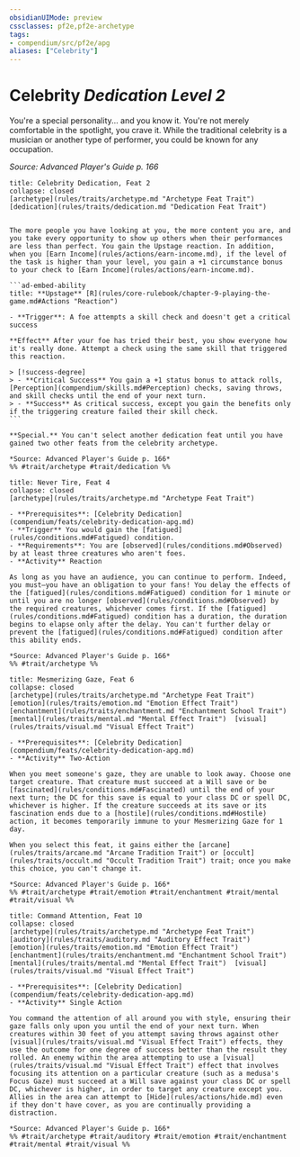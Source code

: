 ```yaml
---
obsidianUIMode: preview
cssclasses: pf2e,pf2e-archetype
tags:
- compendium/src/pf2e/apg
aliases: ["Celebrity"]
---
```

# Celebrity *Dedication Level 2*  

You're a special personality... and you know it. You're not merely comfortable in the spotlight, you crave it. While the traditional celebrity is a musician or another type of performer, you could be known for any occupation.

*Source: Advanced Player's Guide p. 166*

````ad-embed-feat
title: Celebrity Dedication, Feat 2
collapse: closed
[archetype](rules/traits/archetype.md "Archetype Feat Trait")  [dedication](rules/traits/dedication.md "Dedication Feat Trait")  


The more people you have looking at you, the more content you are, and you take every opportunity to show up others when their performances are less than perfect. You gain the Upstage reaction. In addition, when you [Earn Income](rules/actions/earn-income.md), if the level of the task is higher than your level, you gain a +1 circumstance bonus to your check to [Earn Income](rules/actions/earn-income.md).

```ad-embed-ability
title: **Upstage** [R](rules/core-rulebook/chapter-9-playing-the-game.md#Actions "Reaction")

- **Trigger**: A foe attempts a skill check and doesn't get a critical success

**Effect** After your foe has tried their best, you show everyone how it's really done. Attempt a check using the same skill that triggered this reaction.

> [!success-degree] 
> - **Critical Success** You gain a +1 status bonus to attack rolls, [Perception](compendium/skills.md#Perception) checks, saving throws, and skill checks until the end of your next turn.
> - **Success** As critical success, except you gain the benefits only if the triggering creature failed their skill check.
```

**Special.** You can't select another dedication feat until you have gained two other feats from the celebrity archetype.

*Source: Advanced Player's Guide p. 166*  
%% #trait/archetype #trait/dedication %%
````  

```ad-embed-feat
title: Never Tire, Feat 4
collapse: closed
[archetype](rules/traits/archetype.md "Archetype Feat Trait")  

- **Prerequisites**: [Celebrity Dedication](compendium/feats/celebrity-dedication-apg.md)
- **Trigger** You would gain the [fatigued](rules/conditions.md#Fatigued) condition.
- **Requirements**: You are [observed](rules/conditions.md#Observed) by at least three creatures who aren't foes.
- **Activity** Reaction

As long as you have an audience, you can continue to perform. Indeed, you must—you have an obligation to your fans! You delay the effects of the [fatigued](rules/conditions.md#Fatigued) condition for 1 minute or until you are no longer [observed](rules/conditions.md#Observed) by the required creatures, whichever comes first. If the [fatigued](rules/conditions.md#Fatigued) condition has a duration, the duration begins to elapse only after the delay. You can't further delay or prevent the [fatigued](rules/conditions.md#Fatigued) condition after this ability ends.

*Source: Advanced Player's Guide p. 166*  
%% #trait/archetype %%
```  

```ad-embed-feat
title: Mesmerizing Gaze, Feat 6
collapse: closed
[archetype](rules/traits/archetype.md "Archetype Feat Trait")  [emotion](rules/traits/emotion.md "Emotion Effect Trait")  [enchantment](rules/traits/enchantment.md "Enchantment School Trait")  [mental](rules/traits/mental.md "Mental Effect Trait")  [visual](rules/traits/visual.md "Visual Effect Trait")  

- **Prerequisites**: [Celebrity Dedication](compendium/feats/celebrity-dedication-apg.md)
- **Activity** Two-Action

When you meet someone's gaze, they are unable to look away. Choose one target creature. That creature must succeed at a Will save or be [fascinated](rules/conditions.md#Fascinated) until the end of your next turn; the DC for this save is equal to your class DC or spell DC, whichever is higher. If the creature succeeds at its save or its fascination ends due to a [hostile](rules/conditions.md#Hostile) action, it becomes temporarily immune to your Mesmerizing Gaze for 1 day.

When you select this feat, it gains either the [arcane](rules/traits/arcane.md "Arcane Tradition Trait") or [occult](rules/traits/occult.md "Occult Tradition Trait") trait; once you make this choice, you can't change it.

*Source: Advanced Player's Guide p. 166*  
%% #trait/archetype #trait/emotion #trait/enchantment #trait/mental #trait/visual %%
```  

```ad-embed-feat
title: Command Attention, Feat 10
collapse: closed
[archetype](rules/traits/archetype.md "Archetype Feat Trait")  [auditory](rules/traits/auditory.md "Auditory Effect Trait")  [emotion](rules/traits/emotion.md "Emotion Effect Trait")  [enchantment](rules/traits/enchantment.md "Enchantment School Trait")  [mental](rules/traits/mental.md "Mental Effect Trait")  [visual](rules/traits/visual.md "Visual Effect Trait")  

- **Prerequisites**: [Celebrity Dedication](compendium/feats/celebrity-dedication-apg.md)
- **Activity** Single Action

You command the attention of all around you with style, ensuring their gaze falls only upon you until the end of your next turn. When creatures within 30 feet of you attempt saving throws against other [visual](rules/traits/visual.md "Visual Effect Trait") effects, they use the outcome for one degree of success better than the result they rolled. An enemy within the area attempting to use a [visual](rules/traits/visual.md "Visual Effect Trait") effect that involves focusing its attention on a particular creature (such as a medusa's Focus Gaze) must succeed at a Will save against your class DC or spell DC, whichever is higher, in order to target any creature except you. Allies in the area can attempt to [Hide](rules/actions/hide.md) even if they don't have cover, as you are continually providing a distraction.

*Source: Advanced Player's Guide p. 166*  
%% #trait/archetype #trait/auditory #trait/emotion #trait/enchantment #trait/mental #trait/visual %%
```